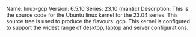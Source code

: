 Name:    linux-gcp
Version: 6.5.10
Series:  23.10 (mantic)
Description:
    This is the source code for the Ubuntu linux kernel for the 23.04 series. This
    source tree is used to produce the flavours: gcp.
    This kernel is configured to support the widest range of desktop, laptop and
    server configurations.
